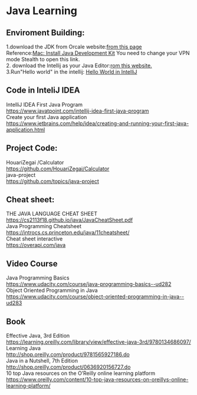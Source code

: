 # Java Learning
## Enviroment Building: 
1.download the JDK from Orcale website:[from this page](http://www.oracle.com/technetwork/java/javase/downloads/index.html)   
Reference:[Mac: Install Java Development Kit](https://classroom.udacity.com/courses/ud282/lessons/8186340458/concepts/8ddd79b0-5a61-4e10-883a-95ff366e97a9)
You need to change your VPN mode Stealth to open this link.  
2. download the Intellij as your Java Editor:[rom this website.](https://www.jetbrains.com/idea/download/#)  
3.Run"Hello world" in the intellij: [Hello World in IntelliJ](https://classroom.udacity.com/courses/ud282/lessons/8186340458/concepts/1bf68bfd-737d-4c41-96f6-9c086e50926b)  

## Code in InteliJ IDEA
IntelliJ IDEA First Java Program
<br>https://www.javatpoint.com/intellij-idea-first-java-program
<br>Create your first Java application
<br>https://www.jetbrains.com/help/idea/creating-and-running-your-first-java-application.html



## Project Code:
HouariZegai /Calculator
<br>https://github.com/HouariZegai/Calculator
<br>java-project
<br>https://github.com/topics/java-project


## Cheat sheet:
THE JAVA LANGUAGE CHEAT SHEET
<br>https://cs2113f18.github.io/java/JavaCheatSheet.pdf
<br>Java Programming Cheatsheet
<br>https://introcs.cs.princeton.edu/java/11cheatsheet/
<br>Cheat sheet interactive
<br>https://overapi.com/java
## Video Course
Java Programming Basics
<br>https://www.udacity.com/course/java-programming-basics--ud282
<br>Object Oriented Programming in Java
<br>https://www.udacity.com/course/object-oriented-programming-in-java--ud283
## Book
Effective Java, 3rd Edition
<br>https://learning.oreilly.com/library/view/effective-java-3rd/9780134686097/
<br>Learning Java
<br>http://shop.oreilly.com/product/9781565927186.do
<br>Java in a Nutshell, 7th Edition
<br>http://shop.oreilly.com/product/0636920156727.do
<br>10 top Java resources on the O’Reilly online learning platform
<br>https://www.oreilly.com/content/10-top-java-resources-on-oreillys-online-learning-platform/


##
